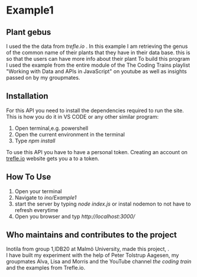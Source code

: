 # Example1 
## Plant gebus
 
I used the the data from  _trefle.io_ . In this example I am retrieving the genus of the  common name of their plants that they have in their data base. this is so that the users can have more info about their plant 
To build this program I used the example from the entire module of the The Coding Trains playlist "Working with Data and APIs in JavaScript" on youtube as well as insights passed on by my groupmates.
 
## Installation
For this API you need to install the dependencies required to run the site. 
This is how you do it in VS CODE or any other similar program:
1. Open terminal,e.g. powershell
2. Open the current environment in the terminal
3. Type _npm install_  
 
To use this API you have to have a personal token. Creating an account on [trefle.io](https://trefle.io/) website gets you a to a token. 
 
## How To Use
1. Open your terminal
2. Navigate to _ino/Example1_
3. start the server by typing _node index.js_ or instal nodemon to not have to refresh everytime
4. Open you browser and typ _http://localhost:3000/_

 
## Who maintains and contributes to the project
Inotila from group 1,IDB20 at Malmö University, made this project, .  
I have built my experiment with the help of Peter Tolstrup Aagesen, my groupmates Alva, Lisa and Morris and the YouTube channel _the coding train_ and the examples from Trefle.io. 